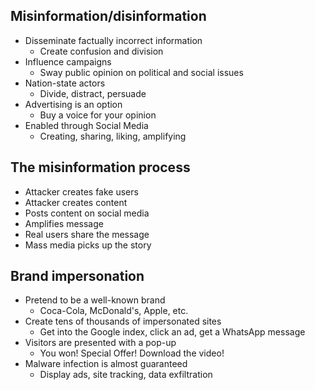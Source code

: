 ## Misinformation/disinformation
- Disseminate factually incorrect information
	- Create confusion and division
- Influence campaigns
	- Sway public opinion on political and social issues
- Nation-state actors
	- Divide, distract, persuade
- Advertising is an option
	- Buy a voice for your opinion
- Enabled through Social Media
	- Creating, sharing, liking, amplifying
## The misinformation process
- Attacker creates fake users
- Attacker creates content
- Posts content on social media
- Amplifies message
- Real users share the message
- Mass media picks up the story
## Brand impersonation
- Pretend to be a well-known brand
	- Coca-Cola, McDonald's, Apple, etc.
- Create tens of thousands of impersonated sites
	- Get into the Google index, click an ad, get a WhatsApp message
- Visitors are presented with a pop-up
	- You won! Special Offer! Download the video!
- Malware infection is almost guaranteed
	- Display ads, site tracking, data exfiltration